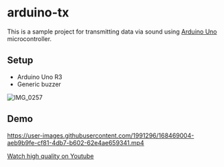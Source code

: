 # arduino-tx

This is a sample project for transmitting data via sound using [Arduino Uno](https://store.arduino.cc/products/arduino-uno-rev3) microcontroller.

## Setup

- Arduino Uno R3
- Generic buzzer

![IMG_0257](https://user-images.githubusercontent.com/1991296/173232151-c01d01e9-8b36-4705-83a9-fb52b58382c7.jpg)

## Demo

https://user-images.githubusercontent.com/1991296/168469004-aeb9b9fe-cf81-4db7-b602-62e4ae659341.mp4

[Watch high quality on Youtube](https://youtu.be/qbzKo3zbQcI)
